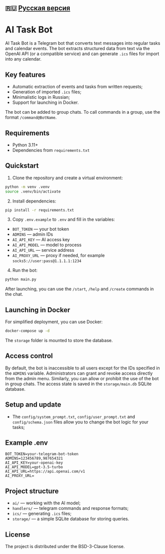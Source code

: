 ## 🇷🇺  [Русская версия](https://github.com/trottling/AI-Task-Bot)

# AI Task Bot

AI Task Bot is a Telegram bot that converts text messages into regular tasks and calendar events. The bot extracts structured data from text via the OpenAI API (or a compatible service) and can generate `.ics` files for import into any calendar.

## Key features

- Automatic extraction of events and tasks from written requests;
- Generation of imported `.ics` files;
- Minimalistic logs in Russian;
- Support for launching in Docker.

The bot can be added to group chats. To call commands in a group, use the
format `/command@BotName`.

## Requirements

- Python 3.11+
- Dependencies from `requirements.txt`

## Quickstart

1. Clone the repository and create a virtual environment:
```bash
python -m venv .venv
source .venv/bin/activate
```
2. Install dependencies:
```bash
pip install -r requirements.txt
```
3. Copy `.env.example` to `.env` and fill in the variables:
- `BOT_TOKEN` — your bot token
- `ADMINS` — admin IDs
- `AI_API_KEY` — AI access key
- `AI_API_MODEL` — model to process
- `AI_API_URL` — service address
- `AI_PROXY_URL` — proxy if needed, for example `socks5://user:pass@1.1.1.1:1234`
4. Run the bot:
```bash
python main.py
```

After launching, you can use the `/start`, `/help` and `/create` commands in the chat.

## Launching in Docker

For simplified deployment, you can use Docker:

```bash
docker-compose up -d
```

The `storage` folder is mounted to store the database.

## Access control

By default, the bot is inaccessible to all users except for the IDs specified in the `ADMINS` variable. Administrators can grant and revoke access directly from the
admin menu. Similarly, you can allow or prohibit the use of the bot in group chats. The access state is saved in the `storage/main.db` SQLite database.

## Setup and update

- The `config/system_prompt.txt`, `config/user_prompt.txt` and `config/schema.json` files allow you to change the bot logic for your tasks;

## Example .env

```env
BOT_TOKEN=your-telegram-bot-token
ADMINS=123456789,987654321
AI_API_KEY=your-openai-key
AI_API_MODEL=gpt-3.5-turbo
AI_API_URL=https://api.openai.com/v1
AI_PROXY_URL=
```

## Project structure

- `ai/` — working with the AI ​​model;
- `handlers/` — telegram commands and response formats;
- `ics/` — generating `.ics` files;
- `storage/` — a simple SQLite database for storing queries.

## License

The project is distributed under the BSD-3-Clause license.